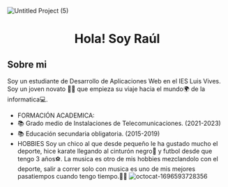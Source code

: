![Untitled Project (5)](https://github.com/rraul10/rraaul10/assets/146001066/107f7518-d7a1-492d-96c4-4f5ce7ae1e25)

<div align="center">
<h1 align="center">Hola! Soy Raúl</h1>
</div> 

## Sobre mi

Soy un estudiante de Desarrollo de Aplicaciones Web en el IES Luis Vives. Soy un joven novato 🧑‍🎓 que empieza su viaje hacia el mundo🌍 de la informatica💻.
- FORMACIÓN ACADEMICA:
- 📚 Grado medio de Instalaciones de Telecomunicaciones. (2021-2023)
- 📚 Educación secundaria obligatoria.  (2015-2019)
- HOBBIES
Soy un chico al que desde pequeño le ha gustado mucho el deporte, hice karate llegando al cinturón negro🥋 y futbol desde que tengo 3 años⚽. La musica es otro de mis hobbies mezclandolo con el deporte, salir a correr solo con musica es uno de mis mejores pasatiempos cuando tengo tiempo.🏃‍♂️
![octocat-1696593728356](https://github.com/rraul10/rraaul10/assets/146001066/1c4968ab-9cc0-473a-a0cb-4070681c5be1)
